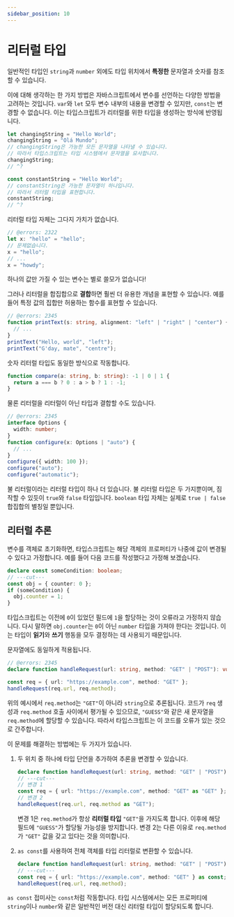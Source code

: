 ```yaml
---
sidebar_position: 10
---
```


# 리터럴 타입

일반적인 타입인 `string`과 `number` 외에도 타입 위치에서 **특정한** 문자열과 숫자를 참조할 수 있습니다.

이에 대해 생각하는 한 가지 방법은 자바스크립트에서 변수를 선언하는 다양한 방법을 고려하는 것입니다. `var`와 `let` 모두 변수 내부의 내용을 변경할 수 있지만, `const`는 변경할 수 없습니다. 이는 타입스크립트가 리터럴를 위한 타입을 생성하는 방식에 반영됩니다.

```ts twoslash
let changingString = "Hello World";
changingString = "Olá Mundo";
// changingString은 가능한 모든 문자열을 나타낼 수 있습니다.
// 따라서 타입스크립트는 타입 시스템에서 문자열을 묘사합니다.
changingString;
// ^?

const constantString = "Hello World";
// constantString은 가능한 문자열이 하나입니다.
// 따라서 리터럴 타입을 표현합니다.
constantString;
// ^?
```

리터럴 타입 자체는 그다지 가치가 없습니다.

```ts twoslash
// @errors: 2322
let x: "hello" = "hello";
// 문제없습니다.
x = "hello";
// ...
x = "howdy";
```

하나의 값만 가질 수 있는 변수는 별로 쓸모가 없습니다!

그러나 리터럴을 합집합으로 **결합**하면 훨씬 더 유용한 개념을 표현할 수 있습니다. 예를 들어 특정 값의 집합만 허용하는 함수를 표현할 수 있습니다.

```ts twoslash
// @errors: 2345
function printText(s: string, alignment: "left" | "right" | "center") {
  // ...
}
printText("Hello, world", "left");
printText("G'day, mate", "centre");
```

숫자 리터럴 타입도 동일한 방식으로 작동합니다.

```ts twoslash
function compare(a: string, b: string): -1 | 0 | 1 {
  return a === b ? 0 : a > b ? 1 : -1;
}
```

물론 리터럴을 리터럴이 아닌 타입과 결합할 수도 있습니다.

```ts twoslash
// @errors: 2345
interface Options {
  width: number;
}
function configure(x: Options | "auto") {
  // ...
}
configure({ width: 100 });
configure("auto");
configure("automatic");
```

불 리터럴이라는 리터럴 타입이 하나 더 있습니다. 불 리터럴 타입은 두 가지뿐이며, 짐작할 수 있듯이 `true`와 `false` 타입입니다. `boolean` 타입 자체는 실제로 `true | false` 합집합의 별칭일 뿐입니다.

## 리터럴 추론

변수를 객체로 초기화하면, 타입스크립트는 해당 객체의 프로퍼티가 나중에 값이 변경될 수 있다고 가정합니다. 예를 들어 다음 코드를 작성했다고 가정해 보겠습니다.

```ts twoslash
declare const someCondition: boolean;
// ---cut---
const obj = { counter: 0 };
if (someCondition) {
  obj.counter = 1;
}
```

타입스크립트는 이전에 `0`이 있었던 필드에 `1`을 할당하는 것이 오류라고 가정하지 않습니다. 다시 말하면 `obj.counter`는 `0`이 아닌 `number` 타입을 가져야 한다는 것입니다. 이는 타입이 **읽기**와 **쓰기** 행동을 모두 결정하는 데 사용되기 때문입니다.

문자열에도 동일하게 적용됩니다.

```ts twoslash
// @errors: 2345
declare function handleRequest(url: string, method: "GET" | "POST"): void;

const req = { url: "https://example.com", method: "GET" };
handleRequest(req.url, req.method);
```

위의 예시에서 `req.method`는 `"GET"`이 아니라 `string`으로 추론됩니다. 코드가 `req` 생성과 `req.method` 호출 사이에서 평가될 수 있으므로, `"GUESS"`와 같은 새 문자열을 `req.method`에 할당할 수 있습니다. 따라서 타입스크립트는 이 코드를 오류가 있는 것으로 간주합니다.

이 문제를 해결하는 방법에는 두 가지가 있습니다.

1. 두 위치 중 하나에 타입 단언을 추가하여 추론을 변경할 수 있습니다.

   ```ts twoslash
   declare function handleRequest(url: string, method: "GET" | "POST"): void;
   // ---cut---
   // 변경 1
   const req = { url: "https://example.com", method: "GET" as "GET" };
   // 변경 2
   handleRequest(req.url, req.method as "GET");
   ```

   변경 1은 `req.method`가 항상 **리터럴 타입** `"GET"`을 가지도록 합니다. 이후에 해당 필드에 `"GUESS"`가 할당될 가능성을 방지합니다. 변경 2는 다른 이유로 `req.method`가 `"GET"` 값을 갖고 있다는 것을 의미합니다.

2. `as const`를 사용하여 전체 객체를 타입 리터럴로 변환할 수 있습니다.

   ```ts twoslash
   declare function handleRequest(url: string, method: "GET" | "POST"): void;
   // ---cut---
   const req = { url: "https://example.com", method: "GET" } as const;
   handleRequest(req.url, req.method);
   ```

`as const` 접미사는 `const`처럼 작동합니다. 타입 시스템에서는 모든 프로퍼티에 `string`이나 `number`와 같은 일반적인 버전 대신 리터럴 타입이 할당되도록 합니다.